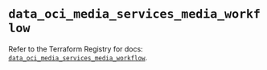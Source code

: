 # `data_oci_media_services_media_workflow`

Refer to the Terraform Registry for docs: [`data_oci_media_services_media_workflow`](https://registry.terraform.io/providers/oracle/oci/7.19.0/docs/data-sources/media_services_media_workflow).
